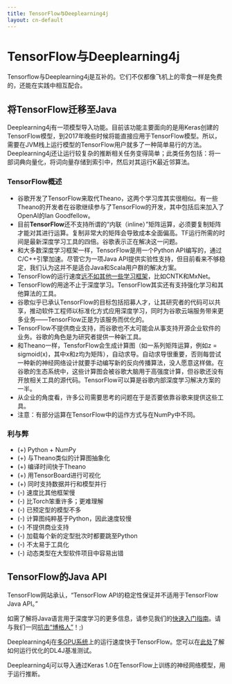 ```yaml
---
title: TensorFlow与Deeplearning4j
layout: cn-default
---
```


# TensorFlow与Deeplearning4j

Tensorflow与Deeplearning4j是互补的。它们不仅都像飞机上的零食一样是免费的，还能在实践中相互配合。 

## 将TensorFlow迁移至Java

Deeplearning4j有一项模型导入功能。目前该功能主要面向的是用Keras创建的TensorFlow模型，到2017年晚些时候将能直接应用于TensorFlow模型。所以，需要在JVM栈上运行模型的TensorFlow用户就多了一种简单易行的方法。Deeplearning4j还让运行较复杂的推断相关任务变得简单；此类任务包括：将一部词典向量化，将词向量存储到索引中，然后对其运行K最近邻算法。 

### <a name="tensorflow">TensorFlow概述</a>

* 谷歌开发了TensorFlow来取代Theano，这两个学习库其实很相似。有一些Theano的开发者在谷歌继续参与了TensorFlow的开发，其中包括后来加入了OpenAI的Ian Goodfellow。 
* 目前**TensorFlow**还不支持所谓的“内联（inline）”矩阵运算，必须要复制矩阵才能对其进行运算。复制非常大的矩阵会导致成本全面偏高。TF运行所需的时间是最新深度学习工具的四倍。谷歌表示正在解决这一问题。 
* 和大多数深度学习框架一样，TensorFlow是用一个Python API编写的，通过C/C++引擎加速。尽管它为一项Java API提供实验性支持，但目前看来不够稳定，我们认为这并不是适合Java和Scala用户群的解决方案。 
* TensorFlow的运行速度[远不如其他一些学习框架](https://arxiv.org/pdf/1608.07249v7.pdf)，比如CNTK和MxNet。 
* TensorFlow的用途不止于深度学习。TensorFlow其实还有支持强化学习和其他算法的工具。
* 谷歌似乎已承认TensorFlow的目标包括招募人才，让其研究者的代码可以共享，推动软件工程师以标准化方式应用深度学习，同时为谷歌云端服务带来更多业务——TensorFlow正是为该服务而优化的。 
* TensorFlow不提供商业支持，而谷歌也不太可能会从事支持开源企业软件的业务。谷歌的角色是为研究者提供一种新工具。 
* 和Theano一样，TensforFlow会生成计算图（如一系列矩阵运算，例如z = sigmoid(x)，其中x和z均为矩阵），自动求导。自动求导很重要，否则每尝试一种新的神经网络设计就要手动编写新的反向传播算法，没人愿意这样做。在谷歌的生态系统中，这些计算图会被谷歌大脑用于高强度计算，但谷歌还没有开放相关工具的源代码。TensorFlow可以算是谷歌内部深度学习解决方案的一半。 
* 从企业的角度看，许多公司需要思考的问题在于是否要依靠谷歌来提供这些工具。 
* 注意：有部分运算在TensorFlow中的运作方式与在NumPy中不同。 

### 利与弊

* (+) Python + NumPy
* (+) 与Theano类似的计算图抽象化
* (+) 编译时间快于Theano
* (+) 用TensorBoard进行可视化
* (+) 同时支持数据并行和模型并行
* (-) 速度比其他框架慢
* (-) 比Torch笨重许多；更难理解
* (-) 已预定型的模型不多
* (-) 计算图纯粹基于Python，因此速度较慢
* (-) 不提供商业支持
* (-) 加载每个新的定型批次时都要跳至Python
* (-) 不太易于工具化
* (-) 动态类型在大型软件项目中容易出错

## TensorFlow的Java API

TensorFlow网站承认，“TensorFlow API的稳定性保证并不适用于TensorFlow Java API。”

如需了解将Java语言用于深度学习的更多信息，请参见我们的[快速入门指南](https://deeplearning4j.org/cn/quickstart)。请与我们一同[抗击“博格人”](https://vimeo.com/84760450)！;)

Deeplearning4j在[多GPU系统](https://github.com/deeplearning4j/dl4j-benchmark)上的运行速度快于TensorFlow。您可以在[此处](https://deeplearning4j.org/cn/benchmark)了解如何运行优化的DL4J基准测试。

Deeplearning4j可以导入通过Keras 1.0在TensorFlow上训练的神经网络模型，用于运行推断。
